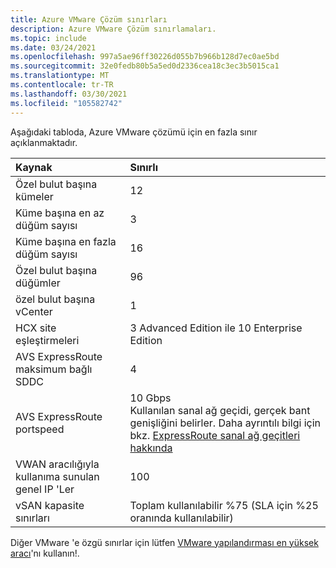 ```yaml
---
title: Azure VMware Çözüm sınırları
description: Azure VMware Çözüm sınırlamaları.
ms.topic: include
ms.date: 03/24/2021
ms.openlocfilehash: 997a5ae96ff30226d055b7b966b128d7ec0ae5bd
ms.sourcegitcommit: 32e0fedb80b5a5ed0d2336cea18c3ec3b5015ca1
ms.translationtype: MT
ms.contentlocale: tr-TR
ms.lasthandoff: 03/30/2021
ms.locfileid: "105582742"
---
```

<!-- Used in /azure/azure-resource-manager/management/azure-subscription-service-limits.md -->

Aşağıdaki tabloda, Azure VMware çözümü için en fazla sınır açıklanmaktadır.

| **Kaynak** | **Sınırlı** |
| :-- | :-- |
| Özel bulut başına kümeler | 12 |
| Küme başına en az düğüm sayısı | 3 |
| Küme başına en fazla düğüm sayısı | 16 |
| Özel bulut başına düğümler | 96 |
| özel bulut başına vCenter | 1  |
| HCX site eşleştirmeleri | 3 Advanced Edition ile 10 Enterprise Edition |
| AVS ExpressRoute maksimum bağlı SDDC | 4 |
| AVS ExpressRoute portspeed | 10 Gbps<br />Kullanılan sanal ağ geçidi, gerçek bant genişliğini belirler. Daha ayrıntılı bilgi için bkz. [ExpressRoute sanal ağ geçitleri hakkında](../../expressroute/expressroute-about-virtual-network-gateways.md) | 
| VWAN aracılığıyla kullanıma sunulan genel IP 'Ler | 100 |
| vSAN kapasite sınırları | Toplam kullanılabilir %75 (SLA için %25 oranında kullanılabilir)  |

Diğer VMware 'e özgü sınırlar için lütfen [VMware yapılandırması en yüksek aracı](https://configmax.vmware.com/)'nı kullanın!.
